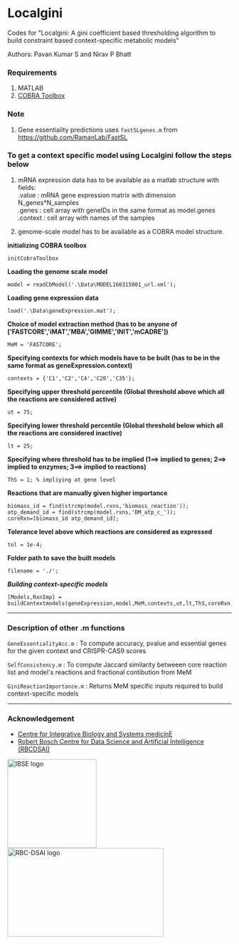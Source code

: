 # Localgini
Codes for "Localgini: A gini coefficient based thresholding algorithm to build constraint based
context-specific metabolic models"   

Authors: Pavan Kumar S and Nirav P Bhatt 

### Requirements
1. MATLAB
2. [COBRA Toolbox](http://opencobra.github.io/cobratoolbox/)

### Note
1. Gene essentiality predictions uses ```fastSLgenes.m``` from https://github.com/RamanLab/FastSL

### To get a context specific model using Localgini follow the steps below
1. mRNA expression data has to be available as a matlab structure with fields:   
  	.value : mRNA gene expression matrix with dimension N_genes*N_samples <br>
	.genes : cell array with geneIDs in the same format as model.genes <br>
	.context : cell array with names of the samples <br>

2. genome-scale model has to be available as a COBRA model structure.


**initializing COBRA toolbox**  
```
initCobraToolbox
```

**Loading the genome scale model**  
```
model = readCbModel('.\Data\MODEL160315001_url.xml');
```

**Loading gene expression data**  
```
load('.\Data\geneExpression.mat');
```

**Choice of model extraction method (has to be anyone of ['FASTCORE','iMAT','MBA','GIMME','INIT','mCADRE'])**  
```
MeM = 'FASTCORE';
```

**Specifying contexts for which models have to be built (has to be in the same format as geneExpression.context)**  
```
contexts = {'C1','C2','C4','C20','C35'};
```

**Specifying upper threshold percentile (Global threshold above which all the reactions are considered active)**  
```
ut = 75;
```

**Specifying lower threshold percentile (Global threshold below which all the reactions are considered inactive)**  
```
lt = 25;
```

**Specifying where threshold has to be implied (1==> implied to genes; 2==> implied to enzymes; 3==> implied to reactions)**  
```
ThS = 1; % impliying at gene level
```

**Reactions that are manually given higher importance**
```
biomass_id = find(strcmp(model.rxns,'biomass_reaction'));
atp_demand_id = find(strcmp(model.rxns,'DM_atp_c_'));
coreRxn=[biomass_id atp_demand_id];
```

**Tolerance level above which reactions are considered as expressed**
```
tol = 1e-4;
```

**Folder path to save the built models**
```
filename = './';
```

***Building context-specific models***
```
[Models,RxnImp] = buildContextmodels(geneExpression,model,MeM,contexts,ut,lt,ThS,coreRxn,filename,tol)
```

__________________________________________________________________________

### Description of other .m functions

```GeneEssentialityAcc.m``` : To compute accuracy, pvalue and essential genes for the given context and CRISPR-CAS9 scores

```SelfConsistency.m``` : To compute Jaccard similarity betweeen core reaction list and model's reactions and fractional contibution from MeM

```GiniReactionImportance.m``` : Returns MeM specific inputs required to build context-specific models

__________________________________________________________________________

### Acknowledgement
* [Centre for Integrative Biology and Systems medicinE](https://ibse.iitm.ac.in/)
* [Robert Bosch Centre for Data Science and Artificial Intelligence (RBCDSAI)](https://rbcdsai.iitm.ac.in/)

<img title="IBSE logo" src="https://github.com/RBC-DSAI-IITM/rbc-dsai-iitm.github.io/blob/master/images/IBSE_logo.png" height="200" width="200"><img title="RBC-DSAI logo" src="https://github.com/RBC-DSAI-IITM/rbc-dsai-iitm.github.io/blob/master/images/logo.jpg" height="200" width="351">
